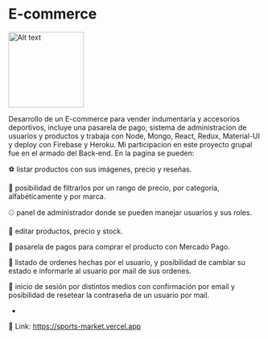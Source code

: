 # E-commerce
<img src="https://www.freeiconspng.com/uploads/exercise-sport-icon--7.png" height=150px width= 150px alt="Alt text" title="Optional title">


Desarrollo de un E-commerce para vender indumentaria y accesorios deportivos, incluye una pasarela de pago, sistema de administracion de usuarios y productos y trabaja con Node, Mongo, React, Redux, Material-UI y deploy con Firebase y Heroku. Mi participacion en este proyecto grupal fue en el armado del Back-end.
En la pagina se pueden:

⚽ listar productos con sus imágenes, precio y reseñas.

🥎 posibilidad de filtrarlos por un rango de precio, por categoría, alfabéticamente y por marca.

⚾ panel de administrador donde se pueden manejar usuarios y sus roles.

🏀 editar productos, precio y stock.

🏐 pasarela de pagos para comprar el producto con Mercado Pago.

🏈 listado de ordenes hechas por el usuario, y posibilidad de cambiar su estado e informarle al usuario por mail de sus ordenes.

🏉 inicio de sesión por distintos medios con confirmación por email y posibilidad de resetear la contraseña de un usuario por mail.


-
 🔗 Link:
https://sports-market.vercel.app
